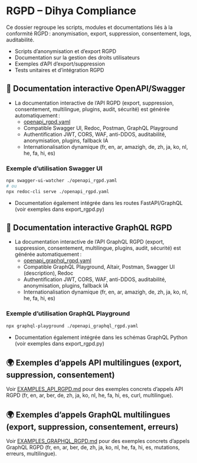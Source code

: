 # RGPD – Dihya Compliance

Ce dossier regroupe les scripts, modules et documentations liés à la conformité RGPD : anonymisation, export, suppression, consentement, logs, auditabilité.

- Scripts d’anonymisation et d’export RGPD
- Documentation sur la gestion des droits utilisateurs
- Exemples d’API d’export/suppression
- Tests unitaires et d’intégration RGPD

## 📖 Documentation interactive OpenAPI/Swagger

- La documentation interactive de l’API RGPD (export, suppression, consentement, multilingue, plugins, audit, sécurité) est générée automatiquement :
  - [openapi_rgpd.yaml](./openapi_rgpd.yaml)
  - Compatible Swagger UI, Redoc, Postman, GraphQL Playground
  - Authentification JWT, CORS, WAF, anti-DDOS, auditabilité, anonymisation, plugins, fallback IA
  - Internationalisation dynamique (fr, en, ar, amazigh, de, zh, ja, ko, nl, he, fa, hi, es)

### Exemple d’utilisation Swagger UI

```bash
npx swagger-ui-watcher ./openapi_rgpd.yaml
# ou
npx redoc-cli serve ./openapi_rgpd.yaml
```

- Documentation également intégrée dans les routes FastAPI/GraphQL (voir exemples dans export_rgpd.py)

## 📖 Documentation interactive GraphQL RGPD

- La documentation interactive de l’API GraphQL RGPD (export, suppression, consentement, multilingue, plugins, audit, sécurité) est générée automatiquement :
  - [openapi_graphql_rgpd.yaml](./openapi_graphql_rgpd.yaml)
  - Compatible GraphQL Playground, Altair, Postman, Swagger UI (description), Redoc
  - Authentification JWT, CORS, WAF, anti-DDOS, auditabilité, anonymisation, plugins, fallback IA
  - Internationalisation dynamique (fr, en, ar, amazigh, de, zh, ja, ko, nl, he, fa, hi, es)

### Exemple d’utilisation GraphQL Playground

```bash
npx graphql-playground ./openapi_graphql_rgpd.yaml
```

- Documentation également intégrée dans les schémas GraphQL Python (voir exemples dans export_rgpd.py)

## 🌍 Exemples d’appels API multilingues (export, suppression, consentement)

Voir [EXAMPLES_API_RGPD.md](./EXAMPLES_API_RGPD.md) pour des exemples concrets d’appels API RGPD (fr, en, ar, ber, de, zh, ja, ko, nl, he, fa, hi, es, curl, multilingue).

## 🌍 Exemples d’appels GraphQL multilingues (export, suppression, consentement, erreurs)

Voir [EXAMPLES_GRAPHQL_RGPD.md](./EXAMPLES_GRAPHQL_RGPD.md) pour des exemples concrets d’appels GraphQL RGPD (fr, en, ar, ber, de, zh, ja, ko, nl, he, fa, hi, es, mutations, erreurs, multilingue).
